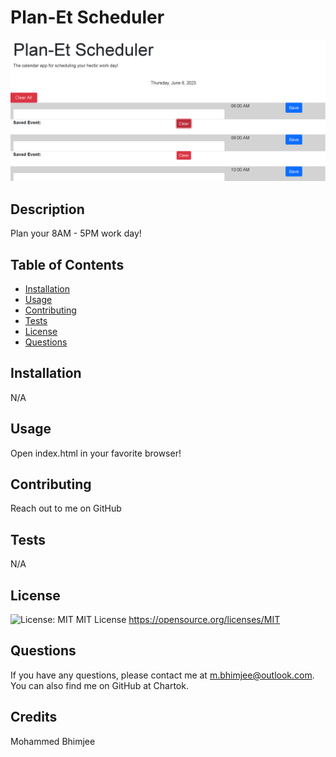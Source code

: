 
  # Plan-Et Scheduler
  ![screenshot preview](/assets/planet-sched.png)

  ## Description

  Plan your 8AM - 5PM work day!

  ## Table of Contents

  * [Installation](#installation)
  * [Usage](#usage)
  * [Contributing](#contributing)
  * [Tests](#tests)
  * [License](#license)
  * [Questions](#questions)

  ## Installation

  N/A

  ## Usage

  Open index.html in your favorite browser!

  ## Contributing

  Reach out to me on GitHub

  ## Tests

  N/A

  ## License

  ![License: MIT](https://img.shields.io/badge/License-MIT-yellow.svg)
  MIT License
  https://opensource.org/licenses/MIT

  ## Questions

  If you have any questions, please contact me at m.bhimjee@outlook.com.
  You can also find me on GitHub at Chartok.

  ## Credits

  Mohammed Bhimjee
